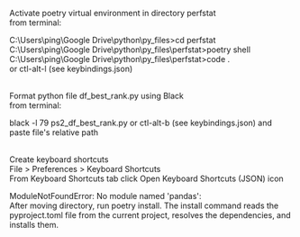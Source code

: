 Activate poetry virtual environment in directory perfstat  
from terminal:  

C:\Users\ping\Google Drive\python\py_files>cd perfstat  
C:\Users\ping\Google Drive\python\py_files\perfstat>poetry shell  
C:\Users\ping\Google Drive\python\py_files\perfstat>code .  
or ctl-alt-l (see keybindings.json)  
&nbsp;

Format python file df_best_rank.py using Black  
from terminal:  

black -l 79 ps2_df_best_rank.py
or ctl-alt-b (see keybindings.json) and paste file's relative path  
&nbsp;

Create keyboard shortcuts  
File > Preferences > Keyboard Shortcuts  
From Keyboard Shortcuts tab click Open Keyboard Shortcuts (JSON) icon

ModuleNotFoundError: No module named 'pandas':  
After moving directory, run poetry install. The install command reads the pyproject.toml file from the current project, resolves the dependencies, and installs them. 






